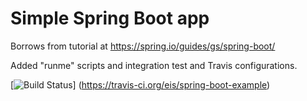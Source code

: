 Simple Spring Boot app
======================

Borrows from tutorial at https://spring.io/guides/gs/spring-boot/

Added "runme" scripts and integration test and Travis configurations.

[![Build Status](https://api.travis-ci.org/eis/spring-boot-example.svg?branch=master)]
(https://travis-ci.org/eis/spring-boot-example)